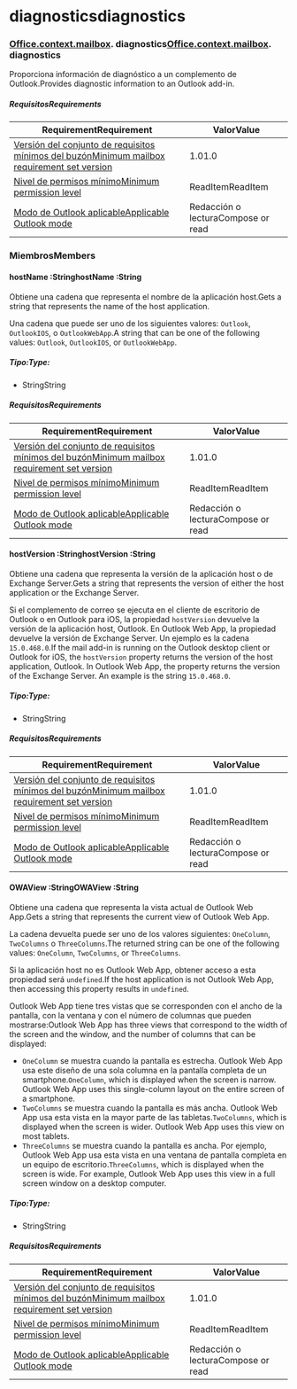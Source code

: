 
# <a name="diagnostics"></a><span data-ttu-id="3f801-101">diagnostics</span><span class="sxs-lookup"><span data-stu-id="3f801-101">diagnostics</span></span>

### <span data-ttu-id="3f801-p101">[Office](Office.md)[.context](Office.context.md)[.mailbox](Office.context.mailbox.md). diagnostics</span><span class="sxs-lookup"><span data-stu-id="3f801-p101">[Office](Office.md)[.context](Office.context.md)[.mailbox](Office.context.mailbox.md). diagnostics</span></span>

<span data-ttu-id="3f801-104">Proporciona información de diagnóstico a un complemento de Outlook.</span><span class="sxs-lookup"><span data-stu-id="3f801-104">Provides diagnostic information to an Outlook add-in.</span></span>

##### <a name="requirements"></a><span data-ttu-id="3f801-105">Requisitos</span><span class="sxs-lookup"><span data-stu-id="3f801-105">Requirements</span></span>

|<span data-ttu-id="3f801-106">Requirement</span><span class="sxs-lookup"><span data-stu-id="3f801-106">Requirement</span></span>| <span data-ttu-id="3f801-107">Valor</span><span class="sxs-lookup"><span data-stu-id="3f801-107">Value</span></span>|
|---|---|
|[<span data-ttu-id="3f801-108">Versión del conjunto de requisitos mínimos del buzón</span><span class="sxs-lookup"><span data-stu-id="3f801-108">Minimum mailbox requirement set version</span></span>](/javascript/office/requirement-sets/outlook-api-requirement-sets)| <span data-ttu-id="3f801-109">1.0</span><span class="sxs-lookup"><span data-stu-id="3f801-109">1.0</span></span>|
|[<span data-ttu-id="3f801-110">Nivel de permisos mínimo</span><span class="sxs-lookup"><span data-stu-id="3f801-110">Minimum permission level</span></span>](https://docs.microsoft.com/outlook/add-ins/understanding-outlook-add-in-permissions)| <span data-ttu-id="3f801-111">ReadItem</span><span class="sxs-lookup"><span data-stu-id="3f801-111">ReadItem</span></span>|
|[<span data-ttu-id="3f801-112">Modo de Outlook aplicable</span><span class="sxs-lookup"><span data-stu-id="3f801-112">Applicable Outlook mode</span></span>](https://docs.microsoft.com/outlook/add-ins/#extension-points)| <span data-ttu-id="3f801-113">Redacción o lectura</span><span class="sxs-lookup"><span data-stu-id="3f801-113">Compose or read</span></span>|

### <a name="members"></a><span data-ttu-id="3f801-114">Miembros</span><span class="sxs-lookup"><span data-stu-id="3f801-114">Members</span></span>

####  <a name="hostname-string"></a><span data-ttu-id="3f801-115">hostName :String</span><span class="sxs-lookup"><span data-stu-id="3f801-115">hostName :String</span></span>

<span data-ttu-id="3f801-116">Obtiene una cadena que representa el nombre de la aplicación host.</span><span class="sxs-lookup"><span data-stu-id="3f801-116">Gets a string that represents the name of the host application.</span></span>

<span data-ttu-id="3f801-117">Una cadena que puede ser uno de los siguientes valores: `Outlook`, `OutlookIOS`, o `OutlookWebApp`.</span><span class="sxs-lookup"><span data-stu-id="3f801-117">A string that can be one of the following values: `Outlook`, `OutlookIOS`, or `OutlookWebApp`.</span></span>

##### <a name="type"></a><span data-ttu-id="3f801-118">Tipo:</span><span class="sxs-lookup"><span data-stu-id="3f801-118">Type:</span></span>

*   <span data-ttu-id="3f801-119">String</span><span class="sxs-lookup"><span data-stu-id="3f801-119">String</span></span>

##### <a name="requirements"></a><span data-ttu-id="3f801-120">Requisitos</span><span class="sxs-lookup"><span data-stu-id="3f801-120">Requirements</span></span>

|<span data-ttu-id="3f801-121">Requirement</span><span class="sxs-lookup"><span data-stu-id="3f801-121">Requirement</span></span>| <span data-ttu-id="3f801-122">Valor</span><span class="sxs-lookup"><span data-stu-id="3f801-122">Value</span></span>|
|---|---|
|[<span data-ttu-id="3f801-123">Versión del conjunto de requisitos mínimos del buzón</span><span class="sxs-lookup"><span data-stu-id="3f801-123">Minimum mailbox requirement set version</span></span>](/javascript/office/requirement-sets/outlook-api-requirement-sets)| <span data-ttu-id="3f801-124">1.0</span><span class="sxs-lookup"><span data-stu-id="3f801-124">1.0</span></span>|
|[<span data-ttu-id="3f801-125">Nivel de permisos mínimo</span><span class="sxs-lookup"><span data-stu-id="3f801-125">Minimum permission level</span></span>](https://docs.microsoft.com/outlook/add-ins/understanding-outlook-add-in-permissions)| <span data-ttu-id="3f801-126">ReadItem</span><span class="sxs-lookup"><span data-stu-id="3f801-126">ReadItem</span></span>|
|[<span data-ttu-id="3f801-127">Modo de Outlook aplicable</span><span class="sxs-lookup"><span data-stu-id="3f801-127">Applicable Outlook mode</span></span>](https://docs.microsoft.com/outlook/add-ins/#extension-points)| <span data-ttu-id="3f801-128">Redacción o lectura</span><span class="sxs-lookup"><span data-stu-id="3f801-128">Compose or read</span></span>|

####  <a name="hostversion-string"></a><span data-ttu-id="3f801-129">hostVersion :String</span><span class="sxs-lookup"><span data-stu-id="3f801-129">hostVersion :String</span></span>

<span data-ttu-id="3f801-130">Obtiene una cadena que representa la versión de la aplicación host o de Exchange Server.</span><span class="sxs-lookup"><span data-stu-id="3f801-130">Gets a string that represents the version of either the host application or the Exchange Server.</span></span>

<span data-ttu-id="3f801-p102">Si el complemento de correo se ejecuta en el cliente de escritorio de Outlook o en Outlook para iOS, la propiedad `hostVersion` devuelve la versión de la aplicación host, Outlook. En Outlook Web App, la propiedad devuelve la versión de Exchange Server. Un ejemplo es la cadena `15.0.468.0`.</span><span class="sxs-lookup"><span data-stu-id="3f801-p102">If the mail add-in is running on the Outlook desktop client or Outlook for iOS, the `hostVersion` property returns the version of the host application, Outlook. In Outlook Web App, the property returns the version of the Exchange Server. An example is the string `15.0.468.0`.</span></span>

##### <a name="type"></a><span data-ttu-id="3f801-134">Tipo:</span><span class="sxs-lookup"><span data-stu-id="3f801-134">Type:</span></span>

*   <span data-ttu-id="3f801-135">String</span><span class="sxs-lookup"><span data-stu-id="3f801-135">String</span></span>

##### <a name="requirements"></a><span data-ttu-id="3f801-136">Requisitos</span><span class="sxs-lookup"><span data-stu-id="3f801-136">Requirements</span></span>

|<span data-ttu-id="3f801-137">Requirement</span><span class="sxs-lookup"><span data-stu-id="3f801-137">Requirement</span></span>| <span data-ttu-id="3f801-138">Valor</span><span class="sxs-lookup"><span data-stu-id="3f801-138">Value</span></span>|
|---|---|
|[<span data-ttu-id="3f801-139">Versión del conjunto de requisitos mínimos del buzón</span><span class="sxs-lookup"><span data-stu-id="3f801-139">Minimum mailbox requirement set version</span></span>](/javascript/office/requirement-sets/outlook-api-requirement-sets)| <span data-ttu-id="3f801-140">1.0</span><span class="sxs-lookup"><span data-stu-id="3f801-140">1.0</span></span>|
|[<span data-ttu-id="3f801-141">Nivel de permisos mínimo</span><span class="sxs-lookup"><span data-stu-id="3f801-141">Minimum permission level</span></span>](https://docs.microsoft.com/outlook/add-ins/understanding-outlook-add-in-permissions)| <span data-ttu-id="3f801-142">ReadItem</span><span class="sxs-lookup"><span data-stu-id="3f801-142">ReadItem</span></span>|
|[<span data-ttu-id="3f801-143">Modo de Outlook aplicable</span><span class="sxs-lookup"><span data-stu-id="3f801-143">Applicable Outlook mode</span></span>](https://docs.microsoft.com/outlook/add-ins/#extension-points)| <span data-ttu-id="3f801-144">Redacción o lectura</span><span class="sxs-lookup"><span data-stu-id="3f801-144">Compose or read</span></span>|

####  <a name="owaview-string"></a><span data-ttu-id="3f801-145">OWAView :String</span><span class="sxs-lookup"><span data-stu-id="3f801-145">OWAView :String</span></span>

<span data-ttu-id="3f801-146">Obtiene una cadena que representa la vista actual de Outlook Web App.</span><span class="sxs-lookup"><span data-stu-id="3f801-146">Gets a string that represents the current view of Outlook Web App.</span></span>

<span data-ttu-id="3f801-147">La cadena devuelta puede ser uno de los valores siguientes: `OneColumn`, `TwoColumns` o `ThreeColumns`.</span><span class="sxs-lookup"><span data-stu-id="3f801-147">The returned string can be one of the following values: `OneColumn`, `TwoColumns`, or `ThreeColumns`.</span></span>

<span data-ttu-id="3f801-148">Si la aplicación host no es Outlook Web App, obtener acceso a esta propiedad será `undefined`.</span><span class="sxs-lookup"><span data-stu-id="3f801-148">If the host application is not Outlook Web App, then accessing this property results in `undefined`.</span></span>

<span data-ttu-id="3f801-149">Outlook Web App tiene tres vistas que se corresponden con el ancho de la pantalla, con la ventana y con el número de columnas que pueden mostrarse:</span><span class="sxs-lookup"><span data-stu-id="3f801-149">Outlook Web App has three views that correspond to the width of the screen and the window, and the number of columns that can be displayed:</span></span>

*   <span data-ttu-id="3f801-p103">`OneColumn` se muestra cuando la pantalla es estrecha. Outlook Web App usa este diseño de una sola columna en la pantalla completa de un smartphone.</span><span class="sxs-lookup"><span data-stu-id="3f801-p103">`OneColumn`, which is displayed when the screen is narrow. Outlook Web App uses this single-column layout on the entire screen of a smartphone.</span></span>
*   <span data-ttu-id="3f801-p104">`TwoColumns` se muestra cuando la pantalla es más ancha. Outlook Web App usa esta vista en la mayor parte de las tabletas.</span><span class="sxs-lookup"><span data-stu-id="3f801-p104">`TwoColumns`, which is displayed when the screen is wider. Outlook Web App uses this view on most tablets.</span></span>
*   <span data-ttu-id="3f801-p105">`ThreeColumns` se muestra cuando la pantalla es ancha. Por ejemplo, Outlook Web App usa esta vista en una ventana de pantalla completa en un equipo de escritorio.</span><span class="sxs-lookup"><span data-stu-id="3f801-p105">`ThreeColumns`, which is displayed when the screen is wide. For example, Outlook Web App uses this view in a full screen window on a desktop computer.</span></span>

##### <a name="type"></a><span data-ttu-id="3f801-156">Tipo:</span><span class="sxs-lookup"><span data-stu-id="3f801-156">Type:</span></span>

*   <span data-ttu-id="3f801-157">String</span><span class="sxs-lookup"><span data-stu-id="3f801-157">String</span></span>

##### <a name="requirements"></a><span data-ttu-id="3f801-158">Requisitos</span><span class="sxs-lookup"><span data-stu-id="3f801-158">Requirements</span></span>

|<span data-ttu-id="3f801-159">Requirement</span><span class="sxs-lookup"><span data-stu-id="3f801-159">Requirement</span></span>| <span data-ttu-id="3f801-160">Valor</span><span class="sxs-lookup"><span data-stu-id="3f801-160">Value</span></span>|
|---|---|
|[<span data-ttu-id="3f801-161">Versión del conjunto de requisitos mínimos del buzón</span><span class="sxs-lookup"><span data-stu-id="3f801-161">Minimum mailbox requirement set version</span></span>](/javascript/office/requirement-sets/outlook-api-requirement-sets)| <span data-ttu-id="3f801-162">1.0</span><span class="sxs-lookup"><span data-stu-id="3f801-162">1.0</span></span>|
|[<span data-ttu-id="3f801-163">Nivel de permisos mínimo</span><span class="sxs-lookup"><span data-stu-id="3f801-163">Minimum permission level</span></span>](https://docs.microsoft.com/outlook/add-ins/understanding-outlook-add-in-permissions)| <span data-ttu-id="3f801-164">ReadItem</span><span class="sxs-lookup"><span data-stu-id="3f801-164">ReadItem</span></span>|
|[<span data-ttu-id="3f801-165">Modo de Outlook aplicable</span><span class="sxs-lookup"><span data-stu-id="3f801-165">Applicable Outlook mode</span></span>](https://docs.microsoft.com/outlook/add-ins/#extension-points)| <span data-ttu-id="3f801-166">Redacción o lectura</span><span class="sxs-lookup"><span data-stu-id="3f801-166">Compose or read</span></span>|